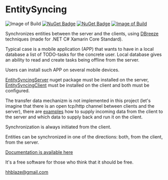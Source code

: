 # EntitySyncing

![Image of Build](https://img.shields.io/badge/Roadmap-completed-33CC33.svg)
[![NuGet Badge](https://buildstats.info/nuget/EntitySyncingServer)](https://www.nuget.org/packages/EntitySyncingServer/)
[![NuGet Badge](https://buildstats.info/nuget/EntitySyncingClient)](https://www.nuget.org/packages/EntitySyncingClient/)
[![Image of Build](https://img.shields.io/badge/Powered%20by-tiesky.com-1883F5.svg)](https://tiesky.com)

Synchronizes entities between the server and the clients, using <a href = 'https://github.com/hhblaze/DBreeze/'  target='_blank'>DBreeze</a> techniques (made for .NET C# Xamarin Core Standard).

Typical case is a mobile application (APP) that wants to have in a local database a list of TODO-tasks for the concrete user.
Local database gives an ability to read and create tasks being offline from the server.

Users can install such APP on several mobile devices.

<a href = 'https://www.nuget.org/packages/EntitySyncingServer/'  target='_blank'>EntitySyncingServer</a>  nuget package must be installed on the server, <a href = 'https://www.nuget.org/packages/EntitySyncingClient/'  target='_blank'>EntitySyncingClient</a> must be installed on the client
and both must be configured.

The transfer data mechanizm is not implemented in this project (let's imagine that there is an open tcp/http channel between clients and the server), 
there are <a href = 'https://github.com/hhblaze/EntitySyncing/tree/main/EntitySyncingClientTester/'  target='_blank'>examples</a> how to supply incoming data from the client to the server and which data to supply back and run it on the client.

Synchronization is always initiated from the client.

Entities can be synchronized in one of the directions: both, from the client, from the server.

<a href = 'https://docs.google.com/document/d/e/2PACX-1vR6sGM_HdMu_Wl-7n6FH3FvIowZWojxHfjxNBEg_BgHzU2XQCbI3jodugHFJ1SK-nowJGkVbkRwAisL/pub'  target='_blank'>Documentation is available here</a> 


It's a free software for those who think that it should be free.

hhblaze@gmail.com

